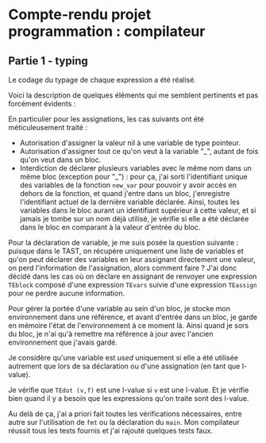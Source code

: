 # Compte-rendu projet programmation : compilateur

## Partie 1 - typing

Le codage du typage de chaque expression a été réalisé.

Voici la description de quelques éléments qui me semblent pertinents et pas forcément évidents :

En particulier pour les assignations, les cas suivants ont été méticuleusement traité :
 - Autorisation d'assigner la valeur nil à une variable de type pointeur.
 - Autorisation d'assigner tout ce qu'on veut à la variable "_", autant de fois qu'on veut dans un bloc.
 - Interdiction de déclarer plusieurs variables avec le même nom dans un même bloc (exception pour "_") : pour ça, j'ai sorti l'identifiant unique des variables de la fonction `new_var` pour pouvoir y avoir accès en dehors de la fonction, et quand j'entre dans un bloc, j'enregistre l'identifiant actuel de la dernière variable déclarée. Ainsi, toutes les variables dans le bloc aurant un identifiant supérieur à cette valeur, et si jamais je tombe sur un nom déjà utilisé, je vérifie si elle a été déclarée dans le bloc en comparant à la valeur d'entrée du bloc.

Pour la déclaration de variable, je me suis posée la question suivante : puisque dans le TAST, on récupère uniquement une liste de variables et qu'on peut déclarer des variables en leur assignant directement une valeur, on perd l'information de l'assignation, alors comment faire ? J'ai donc décidé dans les cas où on déclare en assignant de renvoyer une expression `TEblock` composé d'une expression `TEvars` suivie d'une expression `TEassign` pour ne perdre aucune information. 

Pour gérer la portée d'une variable au sein d'un bloc, je stocke mon environnement dans une référence, et avant d'entrée dans un bloc, je garde en mémoire l'état de l'environnement à ce moment là. Ainsi quand je sors du bloc, je n'ai qu'à remettre ma référence à jour avec l'ancien environnement que j'avais gardé.

Je considère qu'une variable est _used_ uniquement si elle a été utilisée autrement que lors de sa déclaration ou d'une assignation (en tant que l-value). 

Je vérifie que `TEdot (v,f)` est une l-value si `v` est une l-value. Et je vérifie bien quand il y a besoin que les expressions qu'on traite sont des l-value.

Au delà de ça, j'ai a priori fait toutes les vérifications nécessaires, entre autre sur l'utilisation de `fmt` ou la déclaration du `main`. Mon compilateur réussit tous les tests fournis et j'ai rajouté quelques tests faux. 


